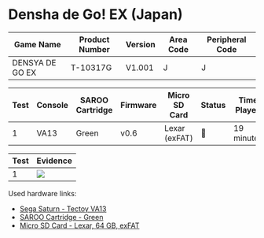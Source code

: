 # Densha de Go! EX (Japan)

| Game Name       | Product Number | Version | Area Code | Peripheral Code |
| --------------- | -------------- | ------- | --------- | --------------- |
| DENSYA DE GO EX | T-10317G       | V1.001  | J         | J               |

| Test | Console | SAROO Cartridge | Firmware | Micro SD Card | Status | Time Played |
| ---- | ------- | --------------- | -------- | ------------- | ------ | ----------- |
| 1    | VA13    | Green           | v0.6     | Lexar (exFAT) | :100:  | 19 minutes  |

| Test | Evidence                                                                                         |
| ---- | ------------------------------------------------------------------------------------------------ |
| 1    | [![](https://img.youtube.com/vi/9n7YFcS9z1g/0.jpg)](https://www.youtube.com/watch?v=9n7YFcS9z1g) |

Used hardware links:

- [Sega Saturn - Tectoy VA13](../../../../Info/Consoles/VA13/README.md)
- [SAROO Cartridge - Green](../../../../Info/Cartridges/RetroGameParadiseStore/1.32F/README.md)
- [Micro SD Card - Lexar, 64 GB, exFAT](../../../../Info/SdCards/Lexar/64GB/exfat/README.md)
